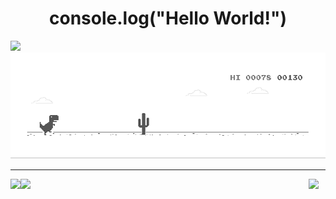 <!--
**SneakySensei/SneakySensei** is a ✨ _special_ ✨ repository because its `README.md` (this file) appears on your GitHub profile.

Here are some ideas to get you started:

- 🔭 I’m currently working on ...
- 🌱 I’m currently learning ...
- 👯 I’m looking to collaborate on ...
- 🤔 I’m looking for help with ...
- 💬 Ask me about ...
- 📫 How to reach me: ...
- 😄 Pronouns: ...
- ⚡ Fun fact: ...
-->

<h1 align="center">console.log("Hello World!")</h1>
<img src="https://komarev.com/ghpvc/?username=SneakySensei&color=bb54ff&label=Developers%20disappointed&style=flat-square" />
<img src="https://raw.githubusercontent.com/SneakySensei/SneakySensei/master/dino.gif" />

---

<p valign="middle" align="center">
  <img align="left" src="https://github-readme-stats.vercel.app/api/top-langs/?username=sneakysensei&theme=material-palenight&layout=compact&langs_count=10&custom_title=%23%20Most%20Used%20Languages%20%F0%9F%91%A8%F0%9F%8F%BD%E2%80%8D%F0%9F%92%BB" />
  <img align="left" src="https://github-readme-stats.vercel.app/api?username=sneakysensei&line_height=24&theme=material-palenight&count_private=true&include_all_commits=true&show_icons=true&custom_title=%23%20GitHub%20Stats%20%E2%9C%85" width='450' />
</p>
<p valign="middle" align="center">
  <img src="https://github-profile-trophy.vercel.app/?username=sneakysensei&theme=dracula" />
</p>
